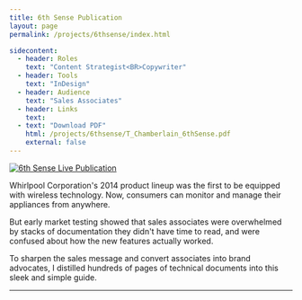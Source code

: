 ```yaml
---
title: 6th Sense Publication
layout: page
permalink: /projects/6thsense/index.html

sidecontent:
  - header: Roles
    text: "Content Strategist<BR>Copywriter"
  - header: Tools
    text: "InDesign"   
  - header: Audience
    text: "Sales Associates"
  - header: Links
    text: 
  - text: "Download PDF"
    html: /projects/6thsense/T_Chamberlain_6thSense.pdf
    external: false
---
```


[![6th Sense Live Publication](/projects/6thsense/6thsense_original.jpg "6th Sense Live Publication")](/projects/6thsense/6thsense_original.jpg)

Whirlpool Corporation's 2014 product lineup was the first to be equipped with wireless technology. Now, consumers can monitor and manage their appliances from anywhere. 

But early market testing showed that sales associates were overwhelmed by stacks of documentation they didn't have time to read, and were confused about how the new features actually worked. 

To sharpen the sales message and convert associates into brand advocates, I distilled hundreds of pages of technical documents into this sleek and simple guide.

<hr>
